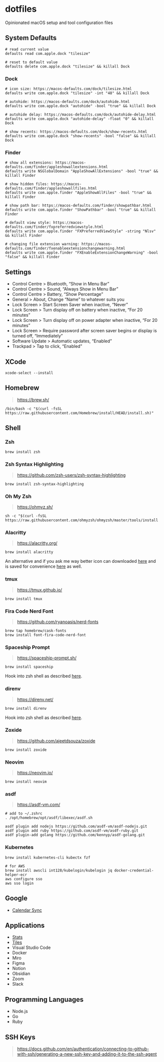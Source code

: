# dotfiles

Opinionated macOS setup and tool configuration files

## System Defaults

```shell
# read current value
defaults read com.apple.dock "tilesize"

# reset to default value
defaults delete com.apple.dock "tilesize" && killall Dock
```

### Dock

```shell
# icon size: https://macos-defaults.com/dock/tilesize.html
defaults write com.apple.dock "tilesize" -int "48" && killall Dock

# autohide: https://macos-defaults.com/dock/autohide.html
defaults write com.apple.dock "autohide" -bool "true" && killall Dock

# autohide delay: https://macos-defaults.com/dock/autohide-delay.html
defaults write com.apple.dock "autohide-delay" -float "0" && killall Dock

# show recents: https://macos-defaults.com/dock/show-recents.html
defaults write com.apple.dock "show-recents" -bool "false" && killall Dock
```

### Finder

```shell
# show all extensions: https://macos-defaults.com/finder/appleshowallextensions.html
defaults write NSGlobalDomain "AppleShowAllExtensions" -bool "true" && killall Finder

# show hidden files: https://macos-defaults.com/finder/appleshowallfiles.html
defaults write com.apple.finder "AppleShowAllFiles" -bool "true" && killall Finder

# show path bar: https://macos-defaults.com/finder/showpathbar.html
defaults write com.apple.finder "ShowPathbar" -bool "true" && killall Finder

# default view style: https://macos-defaults.com/finder/fxpreferredviewstyle.html
defaults write com.apple.finder "FXPreferredViewStyle" -string "Nlsv" && killall Finder

# changing file extension warning: https://macos-defaults.com/finder/fxenableextensionchangewarning.html
defaults write com.apple.finder "FXEnableExtensionChangeWarning" -bool "false" && killall Finder
```

## Settings

- Control Centre > Bluetooth, “Show in Menu Bar”
- Control Centre > Sound, “Always Show in Menu Bar”
- Control Centre > Battery, “Show Percentage”
- General > About, Change “Name” to whatever suits you
- Lock Screen > Start Screen Saver when inactive, “Never”
- Lock Screen > Turn display off on battery when inactive, “For 20 minutes”
- Lock Screen > Turn display off on power adapter when inactive, “For 20 minutes”
- Lock Screen > Require password after screen saver begins or display is turned off, “Immediately”
- Software Update > Automatic updates, “Enabled”
- Trackpad > Tap to click, “Enabled”

## XCode

```shell
xcode-select --install
```

## Homebrew

> <https://brew.sh/>

```shell
/bin/bash -c "$(curl -fsSL https://raw.githubusercontent.com/Homebrew/install/HEAD/install.sh)"
```

## Shell

### Zsh

```shell
brew install zsh
```

### Zsh Syntax Highlighting

> <https://github.com/zsh-users/zsh-syntax-highlighting>

```shell
brew install zsh-syntax-highlighting
```

### Oh My Zsh

> <https://ohmyz.sh/>

```shell
sh -c "$(curl -fsSL https://raw.githubusercontent.com/ohmyzsh/ohmyzsh/master/tools/install.sh)"
```

### Alacritty

> <https://alacritty.org/>

```shell
brew install alacritty
```

An alternative and if you ask me way better icon can downloaded [here](https://yoolk.ninja/icons/alacritty/) and is saved for convenience [here](Alacritty.zip) as well.

### tmux

> <https://tmux.github.io/>

```shell
brew install tmux
```

### Fira Code Nerd Font

> <https://github.com/ryanoasis/nerd-fonts>

```shell
brew tap homebrew/cask-fonts
brew install font-fira-code-nerd-font
```

### Spaceship Prompt

> <https://spaceship-prompt.sh/>

```shell
brew install spaceship
```

Hook into zsh shell as described [here](https://spaceship-prompt.sh/getting-started/).

### direnv

> <https://direnv.net/>

```shell
brew install direnv
```

Hook into zsh shell as described [here](https://direnv.net/docs/hook.html#zsh).

### Zoxide

> <https://github.com/ajeetdsouza/zoxide>

```shell
brew install zoxide
```

### Neovim

> <https://neovim.io/>

```shell
brew install neovim
```

### asdf

> <https://asdf-vm.com/>

```shell
# add to ~/.zshrc
. /opt/homebrew/opt/asdf/libexec/asdf.sh
```

```shell
asdf plugin add nodejs https://github.com/asdf-vm/asdf-nodejs.git
asdf plugin add ruby https://github.com/asdf-vm/asdf-ruby.git
asdf plugin-add golang https://github.com/kennyp/asdf-golang.git
```

### Kubernetes

```shell
brew install kubernetes-cli kubectx fzf

# for AWS
brew install awscli int128/kubelogin/kubelogin jq docker-credential-helper-ecr
aws configure sso
aws sso login
```


## Google

- [Calendar Sync](https://calendar.google.com/calendar/u/0/syncselect)

## Applications

- [Stats](https://github.com/exelban/stats)
- [Tiles](https://www.sempliva.com/tiles/)
- Visual Studio Code
- Docker
- Miro
- Figma
- Notion
- Obsidian
- Zoom
- Slack

## Programming Languages

- Node.js
- Go
- Ruby

## SSH Keys

> <https://docs.github.com/en/authentication/connecting-to-github-with-ssh/generating-a-new-ssh-key-and-adding-it-to-the-ssh-agent>
